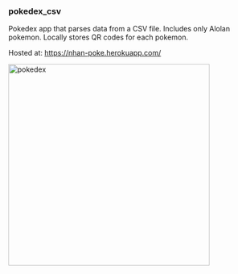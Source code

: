 ### pokedex_csv

Pokedex app that parses data from a CSV file. Includes only Alolan pokemon.
Locally stores QR codes for each pokemon.

Hosted at: https://nhan-poke.herokuapp.com/

<img src="www/assets/img/pokecsv.gif" alt="pokedex" width="400"/>